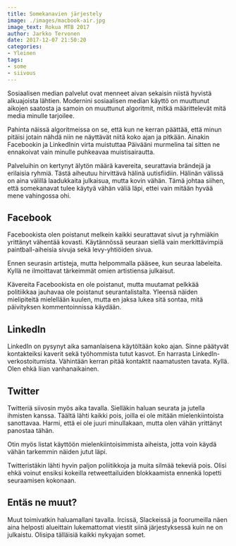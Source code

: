 ```yaml
---
title: Somekanavien järjestely
image: ./images/macbook-air.jpg
image_text: Rokua MTB 2017
author: Jarkko Tervonen
date: 2017-12-07 21:50:20
categories:
- Yleinen
tags:
- some
- siivous
---
```

Sosiaalisen median palvelut ovat menneet aivan sekaisin niistä hyvistä alkuajoista lähtien. Modernini sosiaalisen median käyttö on muuttunut aikojen saatosta ja samoin on muuttunut algoritmit, mitkä määrittelevät mitä media minulle tarjoilee.

Pahinta näissä algoritmeissa on se, että kun ne kerran päättää, että minun pitäisi jotain nähdä niin ne näyttävät niitä koko ajan ja pitkään. Ainakin Facebookin ja LinkedInin virta muistuttaa Päivääni murmelina tai sitten ne ennakoivat vain minulle puhkeavaa muistisairautta.

Palveluihin on kertynyt älytön määrä kavereita, seurattavia brändejä ja erilaisia ryhmiä. Tästä aiheutuu hirvittävä hälinä uutisfiidiin. Hälinän välissä on aina välillä laadukkaita julkaisua, mutta kovin vähän. Tämä johtaa siihen, että somekanavat tulee käytyä vähän väliä läpi, ettei vain mitään hyvää mene vahingossa ohi.

## Facebook

Facebookista olen poistanut melkein kaikki seurattavat sivut ja ryhmiäkin yrittänyt vähentää kovasti. Käytännössä seuraan siellä vain merkittävimpiä paintball-aiheisia sivuja sekä levy-yhtiöiden sivua.

Ennen seurasin artisteja, mutta helpommalla pääsee, kun seuraa labeleita. Kyllä ne ilmoittavat tärkeimmät omien artistiensa julkaisut.

Kävereita Facebookista en ole poistanut, mutta muutamat pelkkää politiikkaa jauhavaa ole poistanut seurantalistalta. Yleensä näiden mielipiteitä mielellään kuulen, mutta en jaksa lukea sitä sontaa, mitä päivityksen kommentoinnissa käydään.

## LinkedIn

LinkedIn on pysynyt aika samanlaisena käytöltään koko ajan. Sinne päätyvät kontakteiksi kaverit sekä työhommista tutut kasvot. En harrasta LinkedIn-verkostoitumista. Vähintään kerran pitää kontaktit naamatusten tavata. Kyllä. Olen ehkä liian vanhanaikainen.

## Twitter

Twitteriä siivosin myös aika tavalla. Sielläkin haluan seurata ja jutella ihmisten kanssa. Täältä lähti kaikki pois, joilla ei ole mitään mielenkiintoista sanottavaa. Harmi, että ei ole juuri minullakaan, mutta olen vähän yrittänyt panostaa tähän.

Otin myös listat käyttöön mielenkiintoisimmista aiheista, jotta voin käydä vähän tarkemmin näiden jutut läpi.

Twitteristäkin lähti hyvin paljon poliitikkoja ja muita silmää tekeviä pois. Olisi ehkä voinut ensiksi kokeilla retweettailuiden blokkaamista ennenkä lopetti seuraamisen kokonaan.

## Entäs ne muut?

Muut toimivatkin haluamallani tavalla. Ircissä, Slackeissä ja foorumeilla näen aina helposti alueittain lukemattomat viestit siinä järjestyksessä kuin ne on julkaistu. Olisipa tälläisiä kaikki nykyajan somet.
